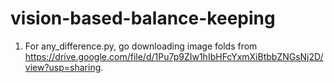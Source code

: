 # vision-based-balance-keeping

1. For any_difference.py, go downloading image folds from https://drive.google.com/file/d/1Pu7p9ZIw1hIbHFcYxmXiBtbbZNGsNj2D/view?usp=sharing.
